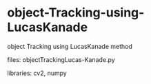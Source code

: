 # object-Tracking-using-LucasKanade
object Tracking using LucasKanade method

files: objectTrackingLucas-Kanade.py

libraries: cv2, numpy
